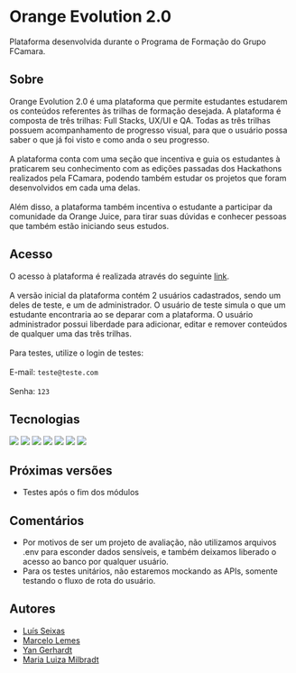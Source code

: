 # Orange Evolution 2.0

Plataforma desenvolvida durante o Programa de Formação do Grupo FCamara.
## Sobre

Orange Evolution 2.0 é uma plataforma que permite estudantes estudarem os conteúdos referentes às trilhas de formação desejada. A plataforma é composta de três trilhas: Full Stacks, UX/UI e QA. Todas as três trilhas possuem acompanhamento de progresso visual, para que o usuário possa saber o que já foi visto e como anda o seu progresso. \
\
A plataforma conta com uma seção que incentiva e guia os estudantes à praticarem seu conhecimento com as edições passadas dos Hackathons realizados pela FCamara, podendo também estudar os projetos que foram desenvolvidos em cada uma delas.\
\
Além disso, a plataforma também incentiva o estudante a participar da comunidade da Orange Juice, para tirar suas dúvidas e conhecer pessoas que também estão iniciando seus estudos.

## Acesso

O acesso à plataforma é realizada através do seguinte [link](https://hackaton-squad-22.github.io/front-end/src/view/login/). \
\
A versão inicial da plataforma contém 2 usuários cadastrados, sendo um deles de teste, e um de administrador. O usuário de teste simula o que um estudante encontraria ao se deparar com a plataforma. O usuário administrador possui liberdade para adicionar, editar e remover conteúdos de qualquer uma das três trilhas.\
\
Para testes, utilize o login de testes:\
\
E-mail: `teste@teste.com`\
\
Senha: `123`

## Tecnologias

<div>
  <img src="https://img.shields.io/badge/HTML5-E34F26?style=for-the-badge&logo=html5&logoColor=white">
  <img src="https://img.shields.io/badge/CSS3-1572B6?style=for-the-badge&logo=css3&logoColor=white">
  <img src="https://img.shields.io/badge/JavaScript-F7DF1E?style=for-the-badge&logo=javascript&logoColor=black">
  <img src="https://img.shields.io/badge/Node.js-43853D?style=for-the-badge&logo=node.js&logoColor=white" />
  <img src="https://img.shields.io/badge/Express.js-404D59?style=for-the-badge&logo=express&logoColor=%2361DAFB" />
  <img src="https://img.shields.io/badge/MongoDB-4EA94B?style=for-the-badge&logo=mongodb&logoColor=white" />
  <img src="https://img.shields.io/badge/Heroku-430098?style=for-the-badge&logo=heroku&logoColor=white" /> 


</div>

## Próximas versões
- Testes após o fim dos módulos


## Comentários

- Por motivos de ser um projeto de avaliação, não utilizamos arquivos .env para esconder dados sensíveis, e também deixamos liberado o acesso ao banco por qualquer usuário.
- Para os testes unitários, não estaremos mockando as APIs, somente testando o fluxo de rota do usuário.



## Autores

- [Luís Seixas](https://github.com/luiseixas)
- [Marcelo Lemes](https://github.com/marceloafl)
- [Yan Gerhardt](https://www.github.com/Yangerhardt)
- [Maria Luiza Milbradt](https://www.linkedin.com/in/maria-luiza-milbradt192778111/)
